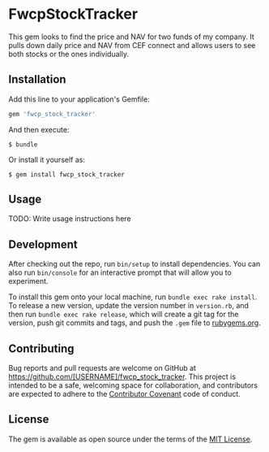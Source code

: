 # FwcpStockTracker

This gem looks to find the price and NAV for two funds of my company.  It pulls down daily price and NAV from CEF connect and allows users to see both stocks or the ones individually.

## Installation

Add this line to your application's Gemfile:

```ruby
gem 'fwcp_stock_tracker'
```

And then execute:

    $ bundle

Or install it yourself as:

    $ gem install fwcp_stock_tracker

## Usage

TODO: Write usage instructions here

## Development

After checking out the repo, run `bin/setup` to install dependencies. You can also run `bin/console` for an interactive prompt that will allow you to experiment.

To install this gem onto your local machine, run `bundle exec rake install`. To release a new version, update the version number in `version.rb`, and then run `bundle exec rake release`, which will create a git tag for the version, push git commits and tags, and push the `.gem` file to [rubygems.org](https://rubygems.org).

## Contributing

Bug reports and pull requests are welcome on GitHub at https://github.com/[USERNAME]/fwcp_stock_tracker. This project is intended to be a safe, welcoming space for collaboration, and contributors are expected to adhere to the [Contributor Covenant](http://contributor-covenant.org) code of conduct.


## License

The gem is available as open source under the terms of the [MIT License](http://opensource.org/licenses/MIT).
